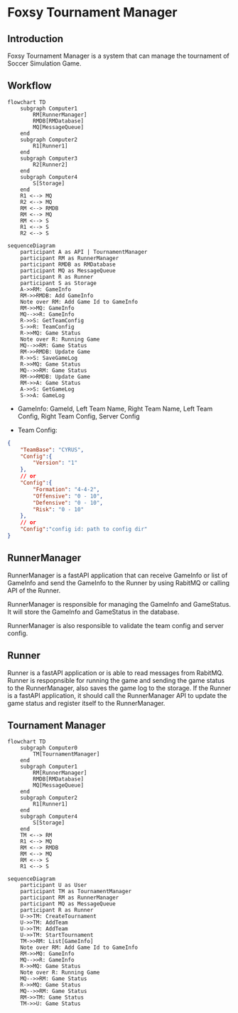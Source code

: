 # Foxsy Tournament Manager

## Introduction

Foxsy Tournament Manager is a system that can manage the tournament of Soccer Simulation Game.

## Workflow

```mermaid
flowchart TD
    subgraph Computer1
        RM[RunnerManager]
        RMDB[RMDatabase]
        MQ[MessageQueue]
    end
    subgraph Computer2
        R1[Runner1]
    end
    subgraph Computer3
        R2[Runner2]
    end
    subgraph Computer4
        S[Storage]
    end
    R1 <--> MQ
    R2 <--> MQ
    RM <--> RMDB
    RM <--> MQ
    RM <--> S
    R1 <--> S
    R2 <--> S
```

```mermaid
sequenceDiagram
    participant A as API | TournamentManager
    participant RM as RunnerManager
    participant RMDB as RMDatabase
    participant MQ as MessageQueue
    participant R as Runner
    participant S as Storage
    A->>RM: GameInfo
    RM->>RMDB: Add GameInfo
    Note over RM: Add Game Id to GameInfo
    RM->>MQ: GameInfo
    MQ-->>R: GameInfo
    R->>S: GetTeamConfig
    S->>R: TeamConfig
    R->>MQ: Game Status
    Note over R: Running Game
    MQ-->>RM: Game Status
    RM->>RMDB: Update Game
    R->>S: SaveGameLog
    R->>MQ: Game Status
    MQ-->>RM: Game Status
    RM->>RMDB: Update Game
    RM->>A: Game Status
    A->>S: GetGameLog
    S->>A: GameLog
```

- GameInfo: GameId, Left Team Name, Right Team Name, Left Team Config, Right Team Config, Server Config

- Team Config:

```json
{
    "TeamBase": "CYRUS",
    "Config":{
        "Version": "1"
    },
    // or
    "Config":{
        "Formation": "4-4-2",
        "Offensive": "0 - 10",
        "Defensive": "0 - 10",
        "Risk": "0 - 10"
    },
    // or
    "Config":"config id: path to config dir"
}
```

## RunnerManager

RunnerManager is a fastAPI application that can receive GameInfo or list of GameInfo and send the GameInfo to the Runner by using RabitMQ or calling API of the Runner.

RunnerManager is responsible for managing the GameInfo and GameStatus. It will store the GameInfo and GameStatus in the database.

RunnerManager is also responsible to validate the team config and server config.

## Runner

Runner is a fastAPI application or is able to read messages from RabitMQ.
Runner is respopnsible for running the game and sending the game status to the RunnerManager, also saves the game log to the storage.
If the Runner is a fastAPI application, it should call the RunnerManager API to update the game status and register itself to the RunnerManager.

## Tournament Manager

```mermaid
flowchart TD
    subgraph Computer0
        TM[TournamentManager]
    end
    subgraph Computer1
        RM[RunnerManager]
        RMDB[RMDatabase]
        MQ[MessageQueue]
    end
    subgraph Computer2
        R1[Runner1]
    end
    subgraph Computer4
        S[Storage]
    end
    TM <--> RM
    R1 <--> MQ
    RM <--> RMDB
    RM <--> MQ
    RM <--> S
    R1 <--> S
```


```mermaid
sequenceDiagram
    participant U as User
    participant TM as TournamentManager
    participant RM as RunnerManager
    participant MQ as MessageQueue
    participant R as Runner
    U->>TM: CreateTournament
    U->>TM: AddTeam
    U->>TM: AddTeam
    U->>TM: StartTournament
    TM->>RM: List[GameInfo]
    Note over RM: Add Game Id to GameInfo
    RM->>MQ: GameInfo
    MQ-->>R: GameInfo
    R->>MQ: Game Status
    Note over R: Running Game
    MQ-->>RM: Game Status
    R->>MQ: Game Status
    MQ-->>RM: Game Status
    RM->>TM: Game Status
    TM->>U: Game Status
```
